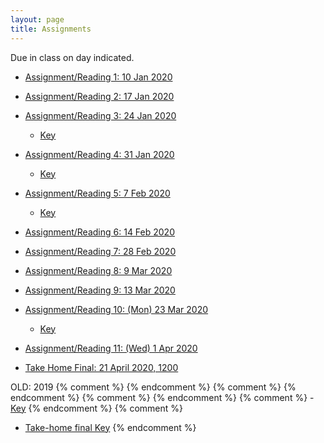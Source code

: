 ```yaml
---
layout: page
title: Assignments
---
```


Due in class on day indicated.

  - [Assignment/Reading 1: 10 Jan 2020](../Assignments/Assignment01/)
  - [Assignment/Reading 2: 17 Jan 2020](../Assignments/Assignment02/)
  - [Assignment/Reading 3: 24 Jan 2020](../Assignments/Assignment03/)
    - [Key](../Assignments/Assignment3Key.html)
  - [Assignment/Reading 4:  31 Jan 2020](../Assignments/Assignment04/)
    - [Key](../Assignments/Assignment4Key.html)
  - [Assignment/Reading 5: 7 Feb 2020](../Assignments/Assignment05/)
    - [Key](../Assignments/Assignment5Key.html)
  - [Assignment/Reading 6: 14 Feb 2020](../Assignments/Assignment06/)
  - [Assignment/Reading 7: 28 Feb 2020](../Assignments/Assignment07/)
  - [Assignment/Reading 8: 9 Mar 2020](../Assignments/Assignment08/)
  - [Assignment/Reading 9: 13 Mar 2020](../Assignments/Assignment09/)
  - [Assignment/Reading 10: (Mon) 23 Mar 2020](../Assignments/Assignment10/)
    - [Key](../Assignments/Assignment10key.html)
  - [Assignment/Reading 11: (Wed) 1 Apr 2020](../Assignments/Assignment11/)

  - [Take Home Final: 21 April 2020, 1200](../Assignments/TakeHome2020NoKey.pdf)

OLD: 2019
  {% comment %}
{% endcomment %}
{% comment %}
{% endcomment %}
{% comment %}
{% endcomment %}
{% comment %}
    - [Key](../Assignments/Assignment6Key.html)
{% endcomment %}
{% comment %}
  - [Take-home final Key](../Assignments/TakeHome2019Key.pdf)
{% endcomment %}
